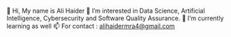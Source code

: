 👋 Hi, My name is Ali Haider
👀 I’m interested in Data Science, Artificial Intelligence, Cybersecurity and Software Quality Assurance.
🌱 I’m currently learning as well
📫 For contact :  alihaidermra4@gmail.com
